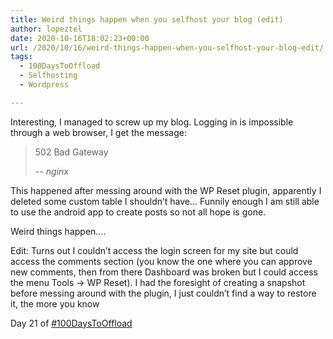 ```yaml
---
title: Weird things happen when you selfhost your blog (edit)
author: lopeztel
date: 2020-10-16T18:02:23+00:00
url: /2020/10/16/weird-things-happen-when-you-selfhost-your-blog-edit/
tags:
  - 100DaysToOffload
  - Selfhosting
  - Wordpress

---
```

Interesting, I managed to screw up my blog. Logging in is impossible through a web browser, I get the message:

>502 Bad Gateway
>
> -- <cite>nginx</cite>

This happened after messing around with the WP Reset plugin, apparently I deleted some custom table I shouldn’t have… Funnily enough I am still able to use the android app to create posts so not all hope is gone.

Weird things happen&#8230;.

Edit: Turns out I couldn&#8217;t access the login screen for my site but could access the comments section (you know the one where you can approve new comments, then from there Dashboard was broken but I could access the menu Tools -> WP Reset). I had the foresight of creating a snapshot before messing around with the plugin, I just couldn&#8217;t find a way to restore it, the more you know

Day 21 of [#100DaysToOffload](https://lopeztel.xyz/blog/tags/100daystooffload/)
